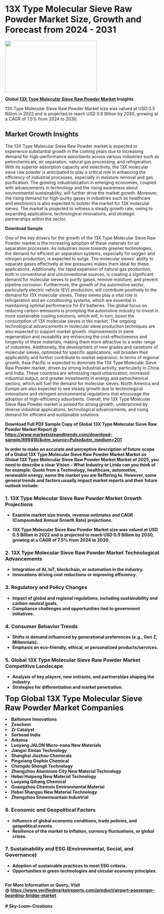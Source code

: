 <H1>13X Type Molecular Sieve Raw Powder Market Size, Growth and Forecast from 2024 - 2031</H1><img class="aligncenter size-medium wp-image-584254" src="https://thirdeyenews.in/wp-content/uploads/2024/09/Global-Market-Research-300x168.jpeg" alt="" width="300" height="168" /><p><strong>Global&nbsp;<a href="https://www.marketsizeandtrends.com/download-sample/899416/&amp;utm_source=Pulse&amp;utm_medium=201">13X Type Molecular Sieve Raw Powder Market</a> Insights</strong></p><p>13X Type Molecular Sieve Raw Powder Market size was valued at USD 0.5 Billion in 2022 and is projected to reach USD 0.9 Billion by 2030, growing at a CAGR of 7.5% from 2024 to 2030.</p><p><h2>Market Growth Insights</h2> <p>The 13X Type Molecular Sieve Raw Powder market is expected to experience substantial growth in the coming years due to increasing demand for high-performance adsorbents across various industries such as petrochemicals, air separation, natural gas processing, and refrigeration. With its superior adsorption capacity and selectivity, the 13X molecular sieve raw powder is anticipated to play a critical role in enhancing the efficiency of industrial processes, especially in moisture removal and gas purification. The growing industrialization in emerging economies, coupled with advancements in technology and the rising awareness about environmental sustainability, will further drive the market growth. Moreover, the rising demand for high-purity gases in industries such as healthcare and electronics is also expected to bolster the market for 13X molecular sieves. The market is projected to witness a steady growth rate, owing to expanding applications, technological innovations, and strategic partnerships within the sector.</p> <p><strong>Download Sample</strong></p> <p>One of the key drivers for the growth of the 13X Type Molecular Sieve Raw Powder market is the increasing adoption of these materials for air separation processes. As industries move towards greener technologies, the demand for efficient air separation systems, especially for oxygen and nitrogen production, is expected to surge. The molecular sieves' ability to separate gases effectively at low pressures makes them ideal for these applications. Additionally, the rapid expansion of natural gas production, both in conventional and unconventional sources, is creating a significant demand for molecular sieves to purify gases, remove moisture, and prevent pipeline corrosion. Furthermore, the growth of the automotive sector, particularly electric vehicle (EV) production, will contribute positively to the demand for 13X molecular sieves. These sieves play a vital role in refrigeration and air-conditioning systems, which are essential in maintaining optimal performance for EV batteries. The global focus on reducing carbon emissions is prompting the automotive industry to invest in more sustainable cooling solutions, which will, in turn, boost the consumption of 13X molecular sieves in the market. The ongoing technological advancements in molecular sieve production techniques are also expected to support market growth. Improvements in sieve regeneration and reusability are enhancing the cost-effectiveness and longevity of these materials, making them more attractive to a wider range of industries. Additionally, the development of new grades and variations of molecular sieves, optimized for specific applications, will broaden their applicability and further contribute to market expansion. In terms of regional growth, Asia-Pacific is expected to dominate the 13X Type Molecular Sieve Raw Powder market, driven by strong industrial activity, particularly in China and India. These countries are witnessing rapid urbanization, increased industrial output, and greater investments in energy and petrochemical sectors, which will fuel the demand for molecular sieves. North America and Europe are also expected to see steady growth due to technological innovations and stringent environmental regulations that encourage the adoption of high-efficiency adsorbents. Overall, the 13X Type Molecular Sieve Raw Powder market is poised for strong growth, underpinned by diverse industrial applications, technological advancements, and rising demand for efficient and sustainable solutions. <p><strong></p><p><span class=""><strong>Download Full PDF Sample Copy of Global 13X Type Molecular Sieve Raw Powder Market Report</strong> @ <a href="https://www.marketsizeandtrends.com/download-sample/899416/&amp;utm_source=Pulse&amp;utm_medium=201" target="_blank">https://www.marketsizeandtrends.com/download-sample/899416/&amp;utm_source=Pulse&amp;utm_medium=201</a></span></p><p>In order to make an accurate and perceptive description of future scope of a Global&nbsp;13X Type Molecular Sieve Raw Powder Market Market as Global&nbsp;13X Type Molecular Sieve Raw Powder Market Market of 2025, you need to describe a clear Vision &ndash; What Industry or Linda can you think of for example: Quote from a Technology, healthcare, automotive, renewable energy, name the market you are Reffering to. However, some general trends and factors usually impact market reports and their future outlook include:</p><h3>1.&nbsp;<strong>13X Type Molecular Sieve Raw Powder Market Growth Projections</strong></h3><ul><li>Examine market size trends, revenue estimates and CAGR (Compounded Annual Growth Rate) projections.</li><li><p>13X Type Molecular Sieve Raw Powder Market size was valued at USD 0.5 Billion in 2022 and is projected to reach USD 0.9 Billion by 2030, growing at a CAGR of 7.5% from 2024 to 2030.</p></li></ul><h3>2.&nbsp;<strong>13X Type Molecular Sieve Raw Powder Market Technological Advancements</strong></h3><ul><li>Integration of AI, IoT, blockchain, or automation in the industry.</li><li>Innovations driving cost reductions or improving efficiency.</li></ul><h3>3.&nbsp;<strong>Regulatory and Policy Changes</strong></h3><ul><li>Impact of global and regional regulations, including sustainability and carbon-neutral goals.</li><li>Compliance challenges and opportunities tied to government initiatives.</li></ul><h3>4.&nbsp;<strong>Consumer Behavior Trends</strong></h3><ul><li>Shifts in demand influenced by generational preferences (e.g., Gen Z, Millennials).</li><li>Emphasis on eco-friendly, ethical, or personalized products/services.</li></ul><h3>5.&nbsp;<strong>Global 13X Type Molecular Sieve Raw Powder Market Competitive Landscape</strong></h3><ul><li>Analysis of key players, new entrants, and partnerships shaping the industry.</li><li>Strategies for differentiation and market penetration.</li></ul><p data-pm-slice="1 1 []"><span style="color: inherit; font-family: inherit; font-size: 25px;">Top Global 13X Type Molecular Sieve Raw Powder Market Companies</span></p><div class="" data-test-id=""><p><li>Baltimore Innovations</li><li> Zeochem</li><li> Zr Catalyst</li><li> Sorbead India</li><li> Arkema</li><li> Luoyang JALON Micro-nano New Materials</li><li> Jiangxi Xintao Technology</li><li> Shanghai Jiuzhou Chemicals</li><li> Pingxiang Gophin Chemical</li><li> Chengdu Shengli Technology</li><li> Zhengzhou Aluminum City New Material Technology</li><li> Hebei Huipeng New Material Technology</li><li> Luoyang Qihang Chemical</li><li> Guangzhou Chemxin Environmental Material</li><li> Hebei Shangsu New Material Technology</li><li> Zhengzhou Snowmountain Industrial</li></p></div><h3>6.&nbsp;<strong>Economic and Geopolitical Factors</strong></h3><ul><li>Influence of global economic conditions, trade policies, and geopolitical events.</li><li>Resilience of the market to inflation, currency fluctuations, or global crises.</li></ul><h3>7.&nbsp;<strong>Sustainability and ESG (Environmental, Social, and Governance)</strong></h3><ul><li>Adoption of sustainable practices to meet ESG criteria.</li><li>Opportunities in green technologies and circular economy principles.</li></ul><h2><strong style="font-size: 14px;">For More Information or Query, Visit @&nbsp;</strong><a style="background-color: #ffffff; font-size: 14px;" href="https://www.marketsizeandtrends.com/report/13x-type-molecular-sieve-raw-powder-market/" target="_blank">https://www.verifiedmarketreports.com/product/airport-passenger-boarding-bridge-market</a></h2># Sky-Loom-Creations
